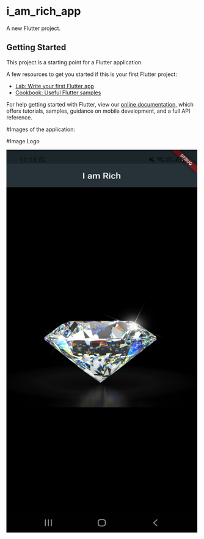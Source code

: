 # i_am_rich_app

A new Flutter project.

## Getting Started

This project is a starting point for a Flutter application.

A few resources to get you started if this is your first Flutter project:

- [Lab: Write your first Flutter app](https://flutter.dev/docs/get-started/codelab)
- [Cookbook: Useful Flutter samples](https://flutter.dev/docs/cookbook)

For help getting started with Flutter, view our
[online documentation](https://flutter.dev/docs), which offers tutorials,
samples, guidance on mobile development, and a full API reference.

#Images of the application:

#Image Logo

<img src="https://github.com/Gaurang-Belekar/I-am-rich-app/blob/main/App%20Images/Screenshot_20210530-111316.jpg" width="500" height="1000"/>
